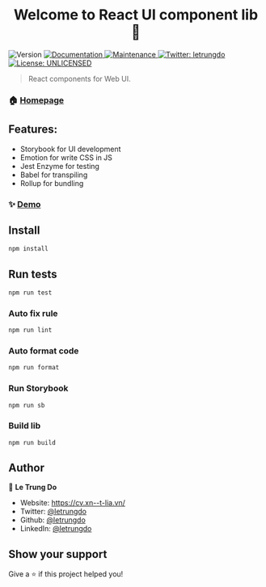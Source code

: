 <h1 align="center">Welcome to React UI component lib 👋</h1>
<p>
  <img alt="Version" src="https://img.shields.io/badge/version-0.1.0-blue.svg?cacheSeconds=2592000" />
  <a href="https://github.com/letrungdo/react-ui-component-lib#readme" target="_blank">
    <img alt="Documentation" src="https://img.shields.io/badge/documentation-yes-brightgreen.svg" />
  </a>
  <a href="https://github.com/letrungdo/react-ui-component-lib/graphs/commit-activity" target="_blank">
    <img alt="Maintenance" src="https://img.shields.io/badge/Maintained%3F-yes-green.svg" />
  </a>
  <a href="https://twitter.com/letrungdo" target="_blank">
    <img alt="Twitter: letrungdo" src="https://img.shields.io/twitter/follow/letrungdo.svg?style=social" />
  </a>
  <a href="https://github.com/letrungdo/react-ui-component-lib/blob/master/LICENSE" target="_blank">
    <img alt="License: UNLICENSED" src="https://img.shields.io/github/license/letrungdo/@letrungdo/web-ui" />
  </a>
</p>

> React components for Web UI.

### 🏠 [Homepage](https://tđ.vn/how-to-build-component-library-with-react-storybook-jest-enzyme-rollup-typescript)
## Features:
- Storybook for UI development
- Emotion for write CSS in JS
- Jest Enzyme for testing
- Babel for transpiling
- Rollup for bundling

### ✨ [Demo](https://react-ui-component-lib.netlify.app/)
## Install

```sh
npm install
```

## Run tests

```sh
npm run test
```

### Auto fix rule
 ```sh
npm run lint
 ```
### Auto format code
```sh
npm run format
```
### Run Storybook
```sh
npm run sb
```
### Build lib
```sh
npm run build
```

## Author

👤 **Le Trung Do**

* Website: https://cv.xn--t-lia.vn/
* Twitter: [@letrungdo](https://twitter.com/letrungdo)
* Github: [@letrungdo](https://github.com/letrungdo)
* LinkedIn: [@letrungdo](https://linkedin.com/in/letrungdo)

## Show your support

Give a ⭐️ if this project helped you!
